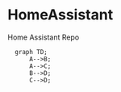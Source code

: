# HomeAssistant
Home Assistant Repo


```mermaid
  graph TD;
      A-->B;
      A-->C;
      B-->D;
      C-->D;
```
